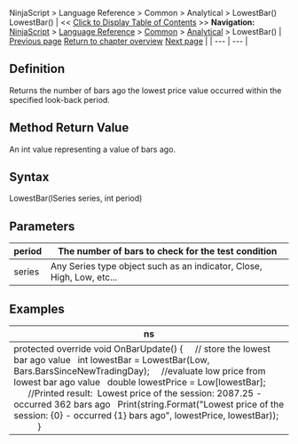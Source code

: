 ﻿
NinjaScript > Language Reference > Common > Analytical > LowestBar()
LowestBar()
| << [Click to Display Table of Contents](lowestbar.md) >> **Navigation:**     [NinjaScript](ninjascript-1.md) > [Language Reference](language_reference_wip-1.md) > [Common](common-1.md) > [Analytical](market_data-1.md) > LowestBar() | [Previous page](least_recent_occurence_lro-1.md) [Return to chapter overview](market_data-1.md) [Next page](most_recent_occurence_mro-1.md) |
| --- | --- |
## Definition
Returns the number of bars ago the lowest price value occurred within the specified look-back period. 
## 
## Method Return Value
An int value representing a value of bars ago.
 
## Syntax
LowestBar(ISeries<double> series, int period)
 
## Parameters
| period | The number of bars to check for the test condition |
| --- | --- |
| series | Any Series<double> type object such as an indicator, Close, High, Low, etc... |

## Examples
| ns |
| --- |
| protected override void OnBarUpdate() {       // store the lowest bar ago value    int lowestBar = LowestBar(Low, Bars.BarsSinceNewTradingDay);        //evaluate low price from lowest bar ago value    double lowestPrice = Low[lowestBar];                 //Printed result:  Lowest price of the session: 2087.25 - occurred 362 bars ago    Print(string.Format("Lowest price of the session: {0} - occurred {1} bars ago", lowestPrice, lowestBar));             } |
